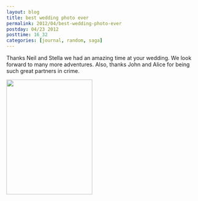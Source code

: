 ```yaml
---
layout: blog
title: best wedding photo ever
permalink: 2012/04/best-wedding-photo-ever
postday: 04/23 2012
posttime: 16_32
categories: [journal, random, saga]
---
```


Thanks Neil and Stella we had an amazing time at your wedding. We look forward to many more adventures. Also, thanks John and Alice for being such great partners in crime.

<a href="http://blog.kristeraxel.com/wp-content/uploads/2012/04/neil-and-stellas-wedding-funny-faces.jpg"><img src="http://blog.kristeraxel.com/wp-content/uploads/2012/04/neil-and-stellas-wedding-funny-faces-224x300.jpg" alt="" title="neil-and-stellas-wedding-funny-faces" width="224" height="300" class="aligncenter size-medium wp-image-1816" /></a>
